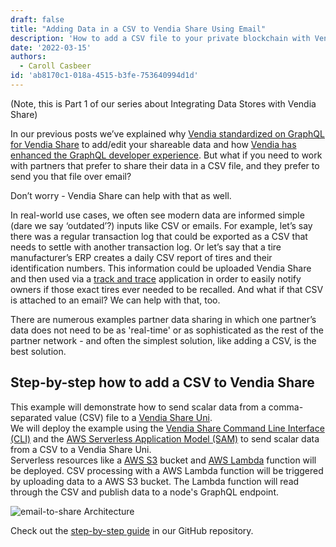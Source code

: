 ```yaml
---
draft: false
title: "Adding Data in a CSV to Vendia Share Using Email"
description: 'How to add a CSV file to your private blockchain with Vendia Share - no GraphQL needed'
date: '2022-03-15'
authors:
  - Caroll Casbeer
id: 'ab8170c1-018a-4515-b3fe-753640994d1d'
---
```


(Note, this is Part 1 of our series about Integrating Data Stores with Vendia Share)

In our previous posts we’ve explained why [Vendia standardized on GraphQL for Vendia Share](https://www.vendia.com/blog/why-we-combined-graphql-and-a-serverless-distributed-ledger) to add/edit your shareable data and how [Vendia has enhanced the GraphQL developer experience](https://www.vendia.com/blog/graphql-and-blockchain).
But what if you need to work with partners that prefer to share their data in a CSV file, and they prefer to send you that file over email? 

Don’t worry - Vendia Share can help with that as well.

In real-world use cases, we often see modern data are informed simple (dare we say ‘outdated’?) inputs like CSV or emails.  For example, let’s say there was a regular transaction log that could be exported as a CSV that needs to settle with another transaction log. 
Or let’s say that a tire manufacturer’s ERP creates a daily CSV report of tires and their identification numbers. This information could be uploaded Vendia Share and then used via a [track and trace](https://www.vendia.com/docs/share/quickstart/track-and-trace) application in order to easily notify owners if those exact tires ever needed to be recalled. 
And what if that CSV is attached to an email? We can help with that, too.

There are numerous examples partner data sharing in which one partner’s data does not need to be as 'real-time' or as sophisticated as the rest of the partner network - and often the simplest solution, like adding a CSV, is the best solution. 

## Step-by-step how to add a CSV to Vendia Share

This example will demonstrate how to send scalar data from a comma-separated value (CSV) file to a [Vendia Share Uni](https://vendia.com/docs/share/dev-and-use-unis).  
We will deploy the example using the [Vendia Share Command Line Interface (CLI)](https://vendia.com/docs/share/cli) and the [AWS Serverless Application Model (SAM)](https://docs.aws.amazon.com/serverless-application-model/latest/developerguide/what-is-sam.html) to send scalar data from a CSV to a Vendia Share Uni.  
Serverless resources like a [AWS S3](https://aws.amazon.com/s3/) bucket and [AWS Lambda](https://aws.amazon.com/lambda/) function will be deployed.  CSV processing with a AWS Lambda function will be triggered by uploading data to a AWS S3 bucket.  The Lambda function will read through the CSV and publish data to a node's GraphQL endpoint.

![email-to-share Architecture](https://d24nhiikxn5jns.cloudfront.net/optimized/user-images.githubusercontent.com..71095088..158896739-6182e528-f0a5-4382-b2e4-1fab598a7e35.png)

Check out the [step-by-step guide](https://github.com/vendia/examples/tree/main/integrations/files/email-to-share) in our GitHub repository.

